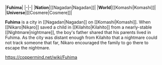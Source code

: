 |**Fuhima**|
|-|-|
|**Nation**|[[Nagadan\|Nagadan]]|
|**World**|[[Komashi\|Komashi]]|
|**Universe**|[[Cosmere\|Cosmere]]|

**Fuhima** is a city in [[Nagadan\|Nagadan]] on [[Komashi\|Komashi]]. When [[Nikaro\|Nikaro]] saved a child in [[Kilahito\|Kilahito]] from a nearly-stable [[Nightmare\|nightmare]], the boy's father shared that his parents lived in Fuhima. As the city was distant enough from Kilahito that a nightmare could not track someone that far, Nikaro encouraged the family to go there to escape the nightmare.



https://coppermind.net/wiki/Fuhima
